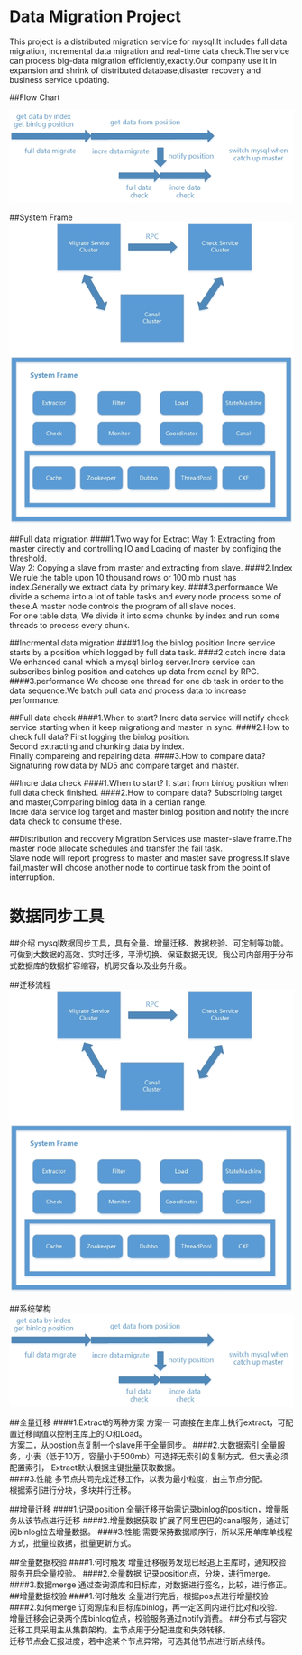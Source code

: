 # Data Migration Project
This project is a distributed migration service for mysql.It includes full data migration, incremental data migration and real-time data check.The service can process big-data migration efficiently,exactly.Our company use it in expansion and shrink of distributed database,disaster recovery and business service updating.

##Flow Chart

![flow-chart](https://github.com/waj89757/db-migration/blob/master/readme/迁移流程.jpg)


##System Frame
![frame](https://github.com/waj89757/db-migration/blob/master/readme/架构图.jpg)


##Full data migration
####1.Two way for Extract
Way 1: Extracting from master directly and controlling IO and Loading of master by configing the threshold.</br>
Way 2: Copying a slave from master and extracting from slave.
####2.Index
We rule the table upon 10 thousand rows or 100 mb must has index.Generally we extract data by primary key.
####3.performance
We divide a schema into a lot of table tasks and every node process some of these.A master node controls the program of all slave nodes.</br>
For one table data, We divide it into some chunks by index and run some threads to process every chunk.

##Incrmental data migration
####1.log the binlog position
Incre service starts by a position which logged by full data task.
####2.catch incre data
We enhanced canal which a mysql binlog server.Incre service can subscribes binlog position and catches up data from canal by RPC.
####3.performance
We choose one thread for one db task in order to the data sequence.We batch pull data and process data to increase performance.

##Full data check
####1.When to start?
Incre data service will notify check service starting when it keep migrationg and master in sync.
####2.How to check full data?
First logging the binlog position.</br>
Second extracting and chunking data by index.</br>
Finally compareing and repairing data.
####3.How to compare data?
Signaturing row data by MD5 and compare target and master.

##Incre data check
####1.When to start?
It start from binlog position when full data check finished.
####2.How to compare data?
Subscribing target and master,Comparing binlog data in a certian range.</br>
Incre data service log target and master binlog position and notify the incre data check to consume these.

##Distribution and recovery
Migration Services use master-slave frame.The master node allocate schedules and transfer the fail task.</br>
Slave node will report progress to master and master save progress.If slave fail,master will choose another node to continue task from the point of interruption.



# 数据同步工具
##介绍
mysql数据同步工具，具有全量、增量迁移、数据校验、可定制等功能。可做到大数据的高效、实时迁移，平滑切换、保证数据无误。我公司内部用于分布式数据库的数据扩容缩容，机房灾备以及业务升级。

##迁移流程
![flow-chart](https://github.com/waj89757/db-migration/blob/master/readme/架构图.jpg)

##系统架构
![frame](https://github.com/waj89757/db-migration/blob/master/readme/迁移流程.jpg)

##全量迁移
####1.Extract的两种方案
方案一 可直接在主库上执行extract，可配置迁移阈值以控制主库上的IO和Load。</br>
方案二，从postion点复制一个slave用于全量同步。
####2.大数据索引
全量服务，小表（低于10万，容量小于500mb）可选择无索引的复制方式。但大表必须配置索引， Extract默认根据主键批量获取数据。     
####3.性能
多节点共同完成迁移工作，以表为最小粒度，由主节点分配。</br>
根据索引进行分块，多块并行迁移。 

##增量迁移
####1.记录position
全量迁移开始需记录binlog的position，增量服务从该节点进行迁移
####2.增量数据获取
扩展了阿里巴巴的canal服务，通过订阅binlog拉去增量数据。
####3.性能
需要保持数据顺序行，所以采用单库单线程方式，批量拉数据，批量更新方式。
          
##全量数据校验
####1.何时触发
增量迁移服务发现已经追上主库时，通知校验服务开启全量校验。
####2.全量数据
记录position点，分块，进行merge。
####3.数据merge
通过查询源库和目标库，对数据进行签名，比较，进行修正。
##增量数据校验
####1.何时触发
全量进行完后，根据pos点进行增量校验
####2.如何merge
订阅源库和目标库binlog，再一定区间内进行比对和校验.</br>
增量迁移会记录两个库binlog位点，校验服务通过notify消费。
##分布式与容灾
迁移工具采用主从集群架构。主节点用于分配进度和失效转移。</br>
迁移节点会汇报进度，若中途某个节点异常，可选其他节点进行断点续传。
